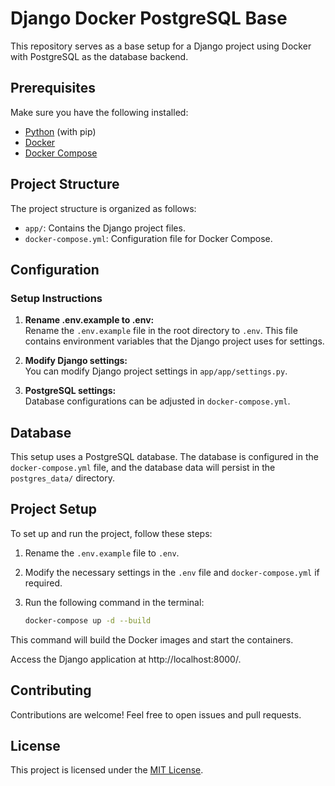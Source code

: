 # Django Docker PostgreSQL Base

This repository serves as a base setup for a Django project using Docker with PostgreSQL as the database backend.

## Prerequisites

Make sure you have the following installed:

- [Python](https://www.python.org/) (with pip)
- [Docker](https://www.docker.com/get-started)
- [Docker Compose](https://docs.docker.com/compose/install/)

## Project Structure

The project structure is organized as follows:

- `app/`: Contains the Django project files.
- `docker-compose.yml`: Configuration file for Docker Compose.

## Configuration

### Setup Instructions

1. **Rename .env.example to .env:**  
   Rename the `.env.example` file in the root directory to `.env`. This file contains environment variables that the Django project uses for settings.

2. **Modify Django settings:**  
   You can modify Django project settings in `app/app/settings.py`.

3. **PostgreSQL settings:**  
   Database configurations can be adjusted in `docker-compose.yml`.

## Database

This setup uses a PostgreSQL database. The database is configured in the `docker-compose.yml` file, and the database data will persist in the `postgres_data/` directory.

## Project Setup

To set up and run the project, follow these steps:

1. Rename the `.env.example` file to `.env`.
2. Modify the necessary settings in the `.env` file and `docker-compose.yml` if required.
3. Run the following command in the terminal:

   ```bash
   docker-compose up -d --build

This command will build the Docker images and start the containers.

Access the Django application at http://localhost:8000/.

## Contributing

Contributions are welcome! Feel free to open issues and pull requests.

## License

This project is licensed under the [MIT License](LICENSE).